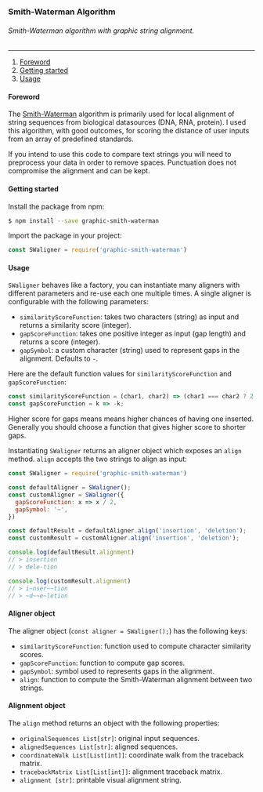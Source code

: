 ### Smith-Waterman Algorithm

###### *Smith-Waterman algorithm with graphic string alignment.*
---

1. [Foreword](#foreword)
2. [Getting started](#getting-started)
3. [Usage](#usage)

#### Foreword
The [Smith-Waterman](https://en.wikipedia.org/wiki/Smith%E2%80%93Waterman_algorithm)
algorithm is primarily used for local alignment of string sequences from
biological datasources (DNA, RNA, protein). I used this algorithm, with good
outcomes, for scoring the distance of user inputs from an array of predefined
standards.

If you intend to use this code to compare text strings you will need to
preprocess your data in order to remove spaces. Punctuation does not compromise
the alignment and can be kept.

#### Getting started
Install the package from npm:
```bash
$ npm install --save graphic-smith-waterman
```
Import the package in your project:
```javascript
const SWaligner = require('graphic-smith-waterman')
```

#### Usage
`SWaligner` behaves like a factory, you can instantiate many aligners with
different parameters and re-use each one multiple times. A single aligner is
configurable with the following parameters:
* `similarityScoreFunction`: takes two characters (string) as input and returns
a similarity score (integer).
* `gapScoreFunction`: takes one positive integer as input (gap length) and
returns a score (integer).
* `gapSymbol`: a custom character (string) used to represent gaps in the
alignment. Defaults to `-`.

Here are the default function values for `similarityScoreFunction` and
`gapScoreFunction`:
```javascript
const similarityScoreFunction = (char1, char2) => (char1 === char2 ? 2 : -1);
const gapScoreFunction = k => -k;
```

Higher score for gaps means means higher chances of having one inserted.
Generally you should choose a function that gives higher score to shorter gaps.

Instantiating `SWaligner` returns an aligner object which exposes an `align`
method. `align` accepts the two strings to align as input:
```javascript
const SWaligner = require('graphic-smith-waterman')

const defaultAligner = SWaligner();
const customAligner = SWaligner({
  gapScoreFunction: x => x / 2,
  gapSymbol: '~',
})

const defaultResult = defaultAligner.align('insertion', 'deletion');
const customResult = customAligner.align('insertion', 'deletion');

console.log(defaultResult.alignment)
// > insertion
// > dele-tion

console.log(customResult.alignment)
// > i~nser~~tion
// > ~d~~e~letion
```

#### Aligner object
The aligner object (`const aligner = SWaligner();`) has the following keys:
* `similarityScoreFunction`: function used to compute character similarity
scores.
* `gapScoreFunction`: function to compute gap scores.
* `gapSymbol`: symbol used to represents gaps in the alignment.
* `align`: function to compute the Smith-Waterman alignment between two strings.

#### Alignment object
The `align` method returns an object with the following properties:
* `originalSequences List[str]`: original input sequences.
* `alignedSequences List[str]`: aligned sequences.
* `coordinateWalk List[List[int]]`: coordinate walk from the traceback matrix.
* `tracebackMatrix List[List[int]]`: alignment traceback matrix.
* `alignment [str]`: printable visual alignment string.
